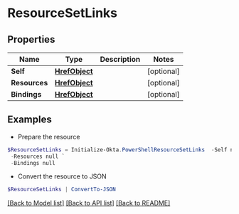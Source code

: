 # ResourceSetLinks
## Properties

Name | Type | Description | Notes
------------ | ------------- | ------------- | -------------
**Self** | [**HrefObject**](HrefObject.md) |  | [optional] 
**Resources** | [**HrefObject**](HrefObject.md) |  | [optional] 
**Bindings** | [**HrefObject**](HrefObject.md) |  | [optional] 

## Examples

- Prepare the resource
```powershell
$ResourceSetLinks = Initialize-Okta.PowerShellResourceSetLinks  -Self null `
 -Resources null `
 -Bindings null
```

- Convert the resource to JSON
```powershell
$ResourceSetLinks | ConvertTo-JSON
```

[[Back to Model list]](../README.md#documentation-for-models) [[Back to API list]](../README.md#documentation-for-api-endpoints) [[Back to README]](../README.md)

